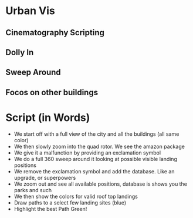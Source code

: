 # Urban Vis


## Cinematography Scripting


## Dolly In
## Sweep Around
## Focos on other buildings



# Script (in Words)

* We start off with a full view of the city and all the buildings (all same color)
* We then slowly zoom into the quad rotor. We see the amazon package
* We give it a malfunction by providing an exclamation symbol
* We do a full 360 sweep around it looking at possible visible landing positions
* We remove the exclamation symbol and add the database.  Like an upgrade, or superpowers
* We zoom out and see all available positions, database is shows you the parks and such
* We then show the colors for valid roof top landings
* Draw paths to a select few landing sites (blue)
* Highlight the best Path Green!

